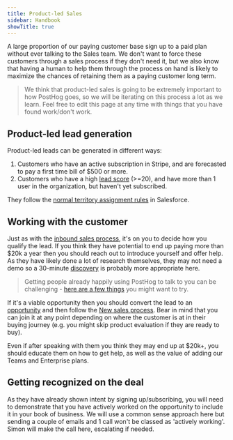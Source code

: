 ```yaml
---
title: Product-led Sales
sidebar: Handbook
showTitle: true
---
```


A large proportion of our paying customer base sign up to a paid plan without ever talking to the Sales team.  We don't want to force these customers through a sales process if they don't need it, but we also know that having a human to help them through the process on hand is likely to maximize the chances of retaining them as a paying customer long term.

> We think that product-led sales is going to be extremely important to how PostHog goes, so we will be iterating on this process a lot as we learn. Feel free to edit this page at any time with things that you have found work/don't work. 

## Product-led lead generation

Product-led leads can be generated in different ways:

1. Customers who have an active subscription in Stripe, and are forecasted to pay a first time bill of $500 or more.
2. Customers who have a high [lead score](/handbook/growth/sales/lead-scoring) (>=20), and have more than 1 user in the organization, but haven't yet subscribed.

They follow the [normal territory assignment rules](https://posthog.com/handbook/growth/sales/crm#how-we-do-lead-assignments) in Salesforce. 

## Working with the customer

Just as with the [inbound sales process](/handbook/growth/sales/new-sales), it's on you to decide how you qualify the lead.  If you think they have potential to end up paying more than $20k a year then you should reach out to introduce yourself and offer help.  As they have likely done a lot of research themselves, they may not need a demo so a 30-minute [discovery](/handbook/growth/sales/new-sales#maximizing-your-chance-of-success) is probably more appropriate here. 

> Getting people already happily using PostHog to talk to you can be challenging - [here are a few things](/handbook/growth/sales/expansion-and-retention#1-get-people-to-talk-to-you) you might want to try. 

If it's a viable opportunity then you should convert the lead to an [opportunity](/handbook/growth/sales/crm#opportunities) and then follow the [New sales process](/handbook/growth/sales/new-sales). Bear in mind that you can join it at any point depending on where the customer is at in their buying journey (e.g. you might skip product evaluation if they are ready to buy).

Even if after speaking with them you think they may end up at $20k+, you should educate them on how to get help, as well as the value of adding our Teams and Enterprise plans.

## Getting recognized on the deal

As they have already shown intent by signing up/subscribing, you will need to demonstrate that you have actively worked on the opportunity to include it in your book of business.  We will use a common sense approach here but sending a couple of emails and 1 call won't be classed as 'actively working'. Simon will make the call here, escalating if needed. 

